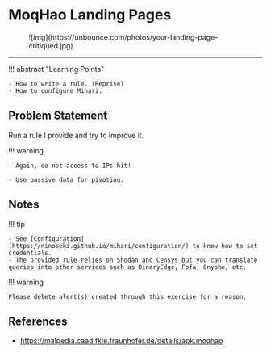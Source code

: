 # MoqHao Landing Pages

<figure markdown>
  ![img](https://unbounce.com/photos/your-landing-page-critiqued.jpg)
</figure>

---

!!! abstract "Learning Points"

    - How to write a rule. (Reprise)
    - How to configure Mihari.

## Problem Statement

Run a rule I provide and try to improve it.

!!! warning

    - Again, do not access to IPs hit!

    - Use passive data for pivoting.

## Notes

!!! tip

    - See [Configuration](https://ninoseki.github.io/mihari/configuration/) to know how to set credentials.
    - The provided rule relies on Shodan and Censys but you can translate queries into other services such as BinaryEdge, Fofa, Onyphe, etc.

!!! warning

    Please delete alert(s) created through this exercise for a reason.

## References

- https://malpedia.caad.fkie.fraunhofer.de/details/apk.moqhao
